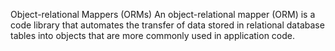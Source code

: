 Object-relational Mappers (ORMs)
An object-relational mapper (ORM) is a code library that automates the transfer of data stored in relational database tables into objects that are more commonly used in application code.
